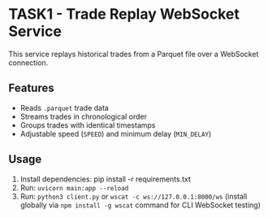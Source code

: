 # **TASK1 - Trade Replay WebSocket Service**

This service replays historical trades from a Parquet file over a WebSocket connection.

## Features
- Reads `.parquet` trade data
- Streams trades in chronological order
- Groups trades with identical timestamps
- Adjustable speed (`SPEED`) and minimum delay (`MIN_DELAY`)

## Usage
1. Install dependencies:
pip install -r requirements.txt
2. Run: `uvicorn main:app --reload`
3. Run: `python3 client.py` or `wscat -c ws://127.0.0.1:8000/ws` (install globally via `npm install -g wscat` command for CLI WebSocket testing)